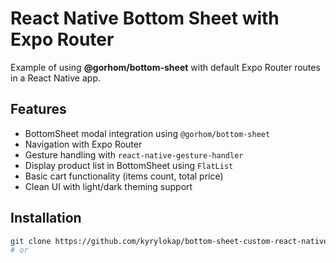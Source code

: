 # React Native Bottom Sheet with Expo Router

Example of using **@gorhom/bottom-sheet** with default Expo Router routes in a React Native app.

## Features

- BottomSheet modal integration using `@gorhom/bottom-sheet`
- Navigation with Expo Router
- Gesture handling with `react-native-gesture-handler`
- Display product list in BottomSheet using `FlatList`
- Basic cart functionality (items count, total price)
- Clean UI with light/dark theming support

## Installation

```bash
git clone https://github.com/kyrylokap/bottom-sheet-custom-react-native.git
# or

